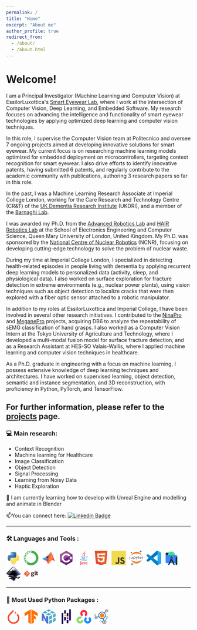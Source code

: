 ```yaml
---
permalink: /
title: "Home"
excerpt: "About me"
author_profile: true
redirect_from: 
  - /about/
  - /about.html
---
```

# Welcome!  
I am a Principal Investigator (Machine Learning and Computer Vision) at EssilorLuxottica's [Smart Eyewear Lab](https://www.essilorluxottica.com/en/careers/smart-eyewear-lab/), where I work at the intersection of Computer Vision, Deep Learning, and Embedded Software. My research focuses on advancing the intelligence and functionality of smart eyewear technologies by applying optimized deep learning and computer vision techniques.

In this role, I supervise the Computer Vision team at Politecnico and oversee 7 ongoing projects aimed at developing innovative solutions for smart eyewear. My current focus is on researching machine learning models optimized for embedded deployment on microcontrollers, targeting context recognition for smart eyewear. I also drive efforts to identify innovative patents, having submitted 6 patents, and regularly contribute to the academic community with publications, authoring 3 research papers so far in this role.

In the past, I was a Machine Learning Research Associate at Imperial College London, working for the Care Research and Technology Centre (CR&T) of the [UK Dementia Research Institute](https://ukdri.ac.uk/) (UKDRI), and a member of the [Barnaghi Lab](https://barnaghi-machine-intelligence-lab.github.io/).

I was awarded my Ph.D. from the [Advanced Robotics Lab](https://www.qmul.ac.uk/robotics/) and [HAIR Robotics Lab](https://hair-robotics.qmul.ac.uk/) at the School of Electronics Engineering and Computer Science, Queen Mary University of London, United Kingdom. My Ph.D. was sponsored by the [National Centre of Nuclear Robotics](https://www.ncnr.org.uk/) (NCNR), focusing on developing cutting-edge technology to solve the problem of nuclear waste.

During my time at Imperial College London, I specialized in detecting health-related episodes in people living with dementia by applying recurrent deep learning models to personalized data (activity, sleep, and physiological data). I also worked on surface exploration for fracture detection in extreme environments (e.g., nuclear power plants), using vision techniques such as object detection to localize cracks that were then explored with a fiber optic sensor attached to a robotic manipulator.

In addition to my roles at EssilorLuxottica and Imperial College, I have been involved in several other research initiatives. I contributed to the [NinaPro](http://ninapro.hevs.ch/) and [MeganePro](http://ninapro.hevs.ch/MeganePro) projects, acquiring DB6 to analyze the repeatability of sEMG classification of hand grasps. I also worked as a Computer Vision Intern at the Tokyo University of Agriculture and Technology, where I developed a multi-modal fusion model for surface fracture detection, and as a Research Assistant at HES-SO Valais-Wallis, where I applied machine learning and computer vision techniques in healthcare.

As a Ph.D. graduate in engineering with a focus on machine learning, I possess extensive knowledge of deep learning techniques and architectures. I have worked on supervised learning, object detection, semantic and instance segmentation, and 3D reconstruction, with proficiency in Python, PyTorch, and TensorFlow.


For further information, please refer to the [projects](projects) page.
---
### :computer: Main research:
  - Context Recognition
  - Machine learning for Healthcare
  - Image Classification
  - Object Detection
  - Signal Processing
  - Learning from Noisy Data
  - Haptic Exploration 

:seedling: I am currently learning how to develop with Unreal Engine and modelling and animate in Blender

:mailbox:You can connect here: [![Linkedin Badge](https://img.shields.io/badge/-Linkedin-blue?style=flat&logo=Linkedin&logoColor=white)](https://www.linkedin.com/in/francesca-palermo-a9107a40/)

---


### :hammer_and_wrench: Languages and Tools :
<div>
  <img src="https://github.com/devicons/devicon/blob/master/icons/python/python-original.svg?raw=true" title="Python" alt="Python" width="40" height="40"/>&nbsp;
  <img src="https://github.com/devicons/devicon/blob/master/icons/anaconda/anaconda-original.svg?raw=true" title="Anaconda" alt="Anaconda" width="40" height="40"/>&nbsp;
  <img src="https://github.com/devicons/devicon/blob/master/icons/matlab/matlab-original.svg?raw=true" title="Matlab" alt="Matlab" width="40" height="40"/>&nbsp;
  <img src="https://github.com/devicons/devicon/blob/master/icons/csharp/csharp-original.svg?raw=true" title="Csharp" alt="Csharp" width="40" height="40"/>&nbsp;
  <img src="https://github.com/devicons/devicon/blob/master/icons/java/java-original-wordmark.svg?raw=true" title="Java" alt="Java" width="40" height="40"/>&nbsp;
  <img src="https://github.com/devicons/devicon/blob/master/icons/html5/html5-original.svg?raw=true" title="HTML5" alt="HTML" width="40" height="40"/>&nbsp;
  <img src="https://github.com/devicons/devicon/blob/master/icons/javascript/javascript-original.svg?raw=true" title="JavaScript" alt="JavaScript" width="40" height="40"/>&nbsp;
  <img src="https://github.com/devicons/devicon/blob/master/icons/jupyter/jupyter-original-wordmark.svg?raw=true" title="Jupyter" alt="Jupyter" width="40" height="40"/>&nbsp;
  <img src="https://github.com/devicons/devicon/blob/master/icons/vscode/vscode-original.svg?raw=true" title="VSCode" alt="VSCode" width="40" height="40"/>&nbsp;
  <img src="https://github.com/devicons/devicon/blob/master/icons/androidstudio/androidstudio-original.svg?raw=true" title="Android Studio" alt="Android Studio" width="40" height="40"/>&nbsp;
  <img src="https://github.com/devicons/devicon/blob/master/icons/inkscape/inkscape-original.svg?raw=true" title="Inkscape" alt="Inkscape" width="40" height="40"/>&nbsp;
  <img src="https://github.com/devicons/devicon/blob/master/icons/git/git-original-wordmark.svg?raw=true" title="Git" alt="Git" width="40" height="40"/>
</div>

---

### :snake: Most Used Python Packages :
<div>
  <img src="https://github.com/devicons/devicon/blob/master/icons/pytorch/pytorch-original.svg?raw=true" title="PyTorch" alt="PyTorch" width="40" height="40"/>&nbsp;
  <img src="https://github.com/devicons/devicon/blob/master/icons/tensorflow/tensorflow-original.svg?raw=true" title="Tensorflow" alt="Tensorflow" width="40" height="40"/>&nbsp; 
  <img src="https://github.com/devicons/devicon/blob/master/icons/numpy/numpy-original.svg?raw=true" title="Numpy" alt="Numpy" width="40" height="40"/>&nbsp;
  <img src="https://github.com/devicons/devicon/blob/master/icons/pandas/pandas-original.svg?raw=true" title="Pandas" alt="Pandas" width="40" height="40"/>&nbsp;
  <img src="https://github.com/devicons/devicon/blob/master/icons/opencv/opencv-original.svg?raw=true" title="OpenCV" alt="OpenCV" width="40" height="40"/>&nbsp;
  <img src="https://github.com/devicons/devicon/blob/master/icons/networkx/networkx-original.svg?raw=true" title="Networkx" alt="Networkx" width="40" height="40"/>
</div>
